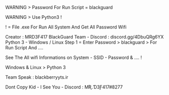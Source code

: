 WARNING > Password For Run Script = blackguard

WARNING > Use Python3 !

! = File .exe For Run All System And Get All Password Wifi

Creator : MRD3F417
BlackGuard Team - Discord : discord.gg/4DbuQRg6YX
Python 3 - Windows / Linux
Step 1 = Enter Password > blackguard > For Run Script And ....

See The All wifi Informations on System - SSID - Password & .... !

Windows & Linux > Python 3

Team Speak : blackberryyts.ir

Dont Copy Kid - I See You - Discord : MƦ.Ɗ3Ƒ417#8277
